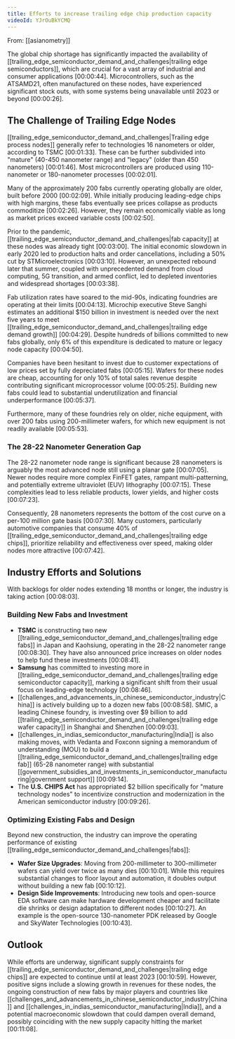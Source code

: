 ```yaml
---
title: Efforts to increase trailing edge chip production capacity
videoId: YJrOuBkYCMQ
---
```


From: [[asianometry]] <br/> 

The global chip shortage has significantly impacted the availability of [[trailing_edge_semiconductor_demand_and_challenges|trailing edge semiconductors]], which are crucial for a vast array of industrial and consumer applications <a class="yt-timestamp" data-t="00:00:44">[00:00:44]</a>. Microcontrollers, such as the ATSAMD21, often manufactured on these nodes, have experienced significant stock outs, with some systems being unavailable until 2023 or beyond <a class="yt-timestamp" data-t="00:00:26">[00:00:26]</a>.

## The Challenge of Trailing Edge Nodes

[[trailing_edge_semiconductor_demand_and_challenges|Trailing edge process nodes]] generally refer to technologies 16 nanometers or older, according to TSMC <a class="yt-timestamp" data-t="00:01:33">[00:01:33]</a>. These can be further subdivided into "mature" (40-450 nanometer range) and "legacy" (older than 450 nanometers) <a class="yt-timestamp" data-t="00:01:46">[00:01:46]</a>. Most microcontrollers are produced using 110-nanometer or 180-nanometer processes <a class="yt-timestamp" data-t="00:02:01">[00:02:01]</a>.

Many of the approximately 200 fabs currently operating globally are older, built before 2000 <a class="yt-timestamp" data-t="00:02:09">[00:02:09]</a>. While initially producing leading-edge chips with high margins, these fabs eventually see prices collapse as products commoditize <a class="yt-timestamp" data-t="00:02:26">[00:02:26]</a>. However, they remain economically viable as long as market prices exceed variable costs <a class="yt-timestamp" data-t="00:02:50">[00:02:50]</a>.

Prior to the pandemic, [[trailing_edge_semiconductor_demand_and_challenges|fab capacity]] at these nodes was already tight <a class="yt-timestamp" data-t="00:03:00">[00:03:00]</a>. The initial economic slowdown in early 2020 led to production halts and order cancellations, including a 50% cut by STMicroelectronics <a class="yt-timestamp" data-t="00:03:10">[00:03:10]</a>. However, an unexpected rebound later that summer, coupled with unprecedented demand from cloud computing, 5G transition, and armed conflict, led to depleted inventories and widespread shortages <a class="yt-timestamp" data-t="00:03:38">[00:03:38]</a>.

Fab utilization rates have soared to the mid-90s, indicating foundries are operating at their limits <a class="yt-timestamp" data-t="00:04:13">[00:04:13]</a>. Microchip executive Steve Sanghi estimates an additional $150 billion in investment is needed over the next five years to meet [[trailing_edge_semiconductor_demand_and_challenges|trailing edge demand growth]] <a class="yt-timestamp" data-t="00:04:29">[00:04:29]</a>. Despite hundreds of billions committed to new fabs globally, only 6% of this expenditure is dedicated to mature or legacy node capacity <a class="yt-timestamp" data-t="00:04:50">[00:04:50]</a>.

Companies have been hesitant to invest due to customer expectations of low prices set by fully depreciated fabs <a class="yt-timestamp" data-t="00:05:15">[00:05:15]</a>. Wafers for these nodes are cheap, accounting for only 10% of total sales revenue despite contributing significant microprocessor volume <a class="yt-timestamp" data-t="00:05:25">[00:05:25]</a>. Building new fabs could lead to substantial underutilization and financial underperformance <a class="yt-timestamp" data-t="00:05:37">[00:05:37]</a>.

Furthermore, many of these foundries rely on older, niche equipment, with over 200 fabs using 200-millimeter wafers, for which new equipment is not readily available <a class="yt-timestamp" data-t="00:05:53">[00:05:53]</a>.

### The 28-22 Nanometer Generation Gap

The 28-22 nanometer node range is significant because 28 nanometers is arguably the most advanced node still using a planar gate <a class="yt-timestamp" data-t="00:07:05">[00:07:05]</a>. Newer nodes require more complex FinFET gates, rampant multi-patterning, and potentially extreme ultraviolet (EUV) lithography <a class="yt-timestamp" data-t="00:07:15">[00:07:15]</a>. These complexities lead to less reliable products, lower yields, and higher costs <a class="yt-timestamp" data-t="00:07:23">[00:07:23]</a>.

Consequently, 28 nanometers represents the bottom of the cost curve on a per-100 million gate basis <a class="yt-timestamp" data-t="00:07:30">[00:07:30]</a>. Many customers, particularly automotive companies that consume 40% of [[trailing_edge_semiconductor_demand_and_challenges|trailing edge chips]], prioritize reliability and effectiveness over speed, making older nodes more attractive <a class="yt-timestamp" data-t="00:07:42">[00:07:42]</a>.

## Industry Efforts and Solutions

With backlogs for older nodes extending 18 months or longer, the industry is taking action <a class="yt-timestamp" data-t="00:08:03">[00:08:03]</a>.

### Building New Fabs and Investment

*   **TSMC** is constructing two new [[trailing_edge_semiconductor_demand_and_challenges|trailing edge fabs]] in Japan and Kaohsiung, operating in the 28-22 nanometer range <a class="yt-timestamp" data-t="00:08:30">[00:08:30]</a>. They have also announced price increases on older nodes to help fund these investments <a class="yt-timestamp" data-t="00:08:41">[00:08:41]</a>.
*   **Samsung** has committed to investing more in [[trailing_edge_semiconductor_demand_and_challenges|trailing edge semiconductor capacity]], marking a significant shift from their usual focus on leading-edge technology <a class="yt-timestamp" data-t="00:08:46">[00:08:46]</a>.
*   [[challenges_and_advancements_in_chinese_semiconductor_industry|China]] is actively building up to a dozen new fabs <a class="yt-timestamp" data-t="00:08:58">[00:08:58]</a>. SMIC, a leading Chinese foundry, is investing over $9 billion to add [[trailing_edge_semiconductor_demand_and_challenges|trailing edge wafer capacity]] in Shanghai and Shenzhen <a class="yt-timestamp" data-t="00:09:03">[00:09:03]</a>.
*   [[challenges_in_indias_semiconductor_manufacturing|India]] is also making moves, with Vedanta and Foxconn signing a memorandum of understanding (MOU) to build a [[trailing_edge_semiconductor_demand_and_challenges|trailing edge fab]] (65-28 nanometer range) with substantial [[government_subsidies_and_investments_in_semiconductor_manufacturing|government support]] <a class="yt-timestamp" data-t="00:09:14">[00:09:14]</a>.
*   The **U.S. CHIPS Act** has appropriated $2 billion specifically for "mature technology nodes" to incentivize construction and modernization in the American semiconductor industry <a class="yt-timestamp" data-t="00:09:26">[00:09:26]</a>.

### Optimizing Existing Fabs and Design

Beyond new construction, the industry can improve the operating performance of existing [[trailing_edge_semiconductor_demand_and_challenges|fabs]]:

*   **Wafer Size Upgrades**: Moving from 200-millimeter to 300-millimeter wafers can yield over twice as many dies <a class="yt-timestamp" data-t="00:10:01">[00:10:01]</a>. While this requires substantial changes to floor layout and automation, it doubles output without building a new fab <a class="yt-timestamp" data-t="00:10:12">[00:10:12]</a>.
*   **Design Side Improvements**: Introducing new tools and open-source EDA software can make hardware development cheaper and facilitate die shrinks or design adaptation to different nodes <a class="yt-timestamp" data-t="00:10:27">[00:10:27]</a>. An example is the open-source 130-nanometer PDK released by Google and SkyWater Technologies <a class="yt-timestamp" data-t="00:10:43">[00:10:43]</a>.

## Outlook

While efforts are underway, significant supply constraints for [[trailing_edge_semiconductor_demand_and_challenges|trailing edge chips]] are expected to continue until at least 2023 <a class="yt-timestamp" data-t="00:10:59">[00:10:59]</a>. However, positive signs include a slowing growth in revenues for these nodes, the ongoing construction of new fabs by major players and countries like [[challenges_and_advancements_in_chinese_semiconductor_industry|China]] and [[challenges_in_indias_semiconductor_manufacturing|India]], and a potential macroeconomic slowdown that could dampen overall demand, possibly coinciding with the new supply capacity hitting the market <a class="yt-timestamp" data-t="00:11:08">[00:11:08]</a>.
